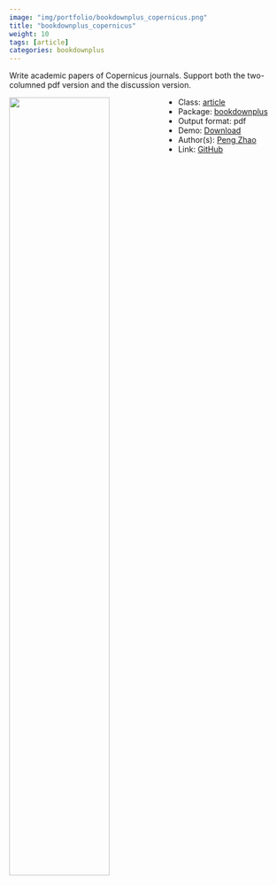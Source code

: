 ```yaml
---
image: "img/portfolio/bookdownplus_copernicus.png"
title: "bookdownplus_copernicus"
weight: 10
tags: [article]
categories: bookdownplus
---
```


Write academic papers of Copernicus journals. Support both the two-columned pdf version and the discussion version.

<!--more-->

<p><a href="../../img/portfolio/bookdownplus_copernicus.png"><img class = "jf-image-shadow" src="../../img/portfolio/bookdownplus_copernicus.png", width="60%"  align="left"></a></p>



- Class: [article](../../tags/article)
- Package: [bookdownplus](bookdownplus)
- Output format: pdf
- Demo: [Download](https://pzhaonet.github.io/bookdownplus/inst2/copernicus/showcase/copernicus.pdf)
- Author(s): [Peng Zhao](https://pzhao.org)
- Link: [GitHub](https://github.com/pzhaonet/bookdownplus)


